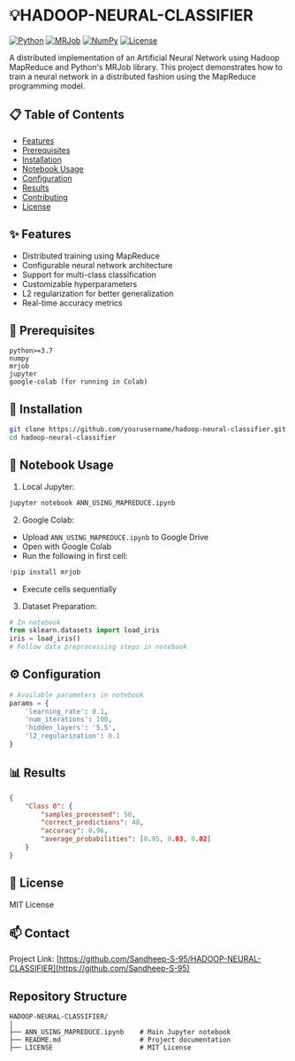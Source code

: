 # 💡HADOOP-NEURAL-CLASSIFIER 

[![Python](https://img.shields.io/badge/Python-3.7%2B-blue.svg)](https://www.python.org/downloads/) [![MRJob](https://img.shields.io/badge/MRJob-0.7.4-green.svg)](https://mrjob.readthedocs.io/) [![NumPy](https://img.shields.io/badge/NumPy-1.21%2B-orange.svg)](https://numpy.org/) [![License](https://img.shields.io/badge/License-MIT-yellow.svg)](LICENSE)

A distributed implementation of an Artificial Neural Network using Hadoop MapReduce and Python's MRJob library. This project demonstrates how to train a neural network in a distributed fashion using the MapReduce programming model.

## 📋 Table of Contents
- [Features](#features)
- [Prerequisites](#prerequisites)
- [Installation](#installation)
- [Notebook Usage](#notebook-usage)
- [Configuration](#configuration)
- [Results](#results)
- [Contributing](#contributing)
- [License](#license)

## ✨ Features
- Distributed training using MapReduce
- Configurable neural network architecture
- Support for multi-class classification
- Customizable hyperparameters
- L2 regularization for better generalization
- Real-time accuracy metrics

## 🔧 Prerequisites
```
python>=3.7
numpy
mrjob
jupyter
google-colab (for running in Colab)
```

## 🚀 Installation
```bash
git clone https://github.com/yourusername/hadoop-neural-classifier.git
cd hadoop-neural-classifier
```

## 📘 Notebook Usage
1. Local Jupyter:
```bash
jupyter notebook ANN_USING_MAPREDUCE.ipynb
```

2. Google Colab:
- Upload `ANN_USING_MAPREDUCE.ipynb` to Google Drive
- Open with Google Colab
- Run the following in first cell:
```python
!pip install mrjob
```
- Execute cells sequentially

3. Dataset Preparation:
```python
# In notebook
from sklearn.datasets import load_iris
iris = load_iris()
# Follow data preprocessing steps in notebook
```

## ⚙️ Configuration
```python
# Available parameters in notebook
params = {
    'learning_rate': 0.1,
    'num_iterations': 100,
    'hidden_layers': '5,5',
    'l2_regularization': 0.1
}
```

## 📊 Results
```json
{
    "Class 0": {
        "samples_processed": 50,
        "correct_predictions": 48,
        "accuracy": 0.96,
        "average_probabilities": [0.95, 0.03, 0.02]
    }
}
```


## 📄 License
MIT License

## 📫 Contact
Project Link: [https://github.com/Sandheep-S-95/HADOOP-NEURAL-CLASSIFIER](https://github.com/Sandheep-S-95)

## Repository Structure
```
HADOOP-NEURAL-CLASSIFIER/
│
├── ANN_USING_MAPREDUCE.ipynb    # Main Jupyter notebook
├── README.md                    # Project documentation
├── LICENSE                      # MIT License
```
